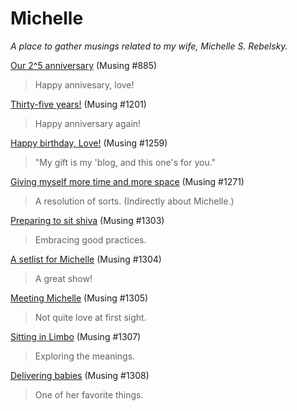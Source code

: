Michelle
========

_A place to gather musings related to my wife, Michelle S. Rebelsky._

[Our 2^5 anniversary](anniversary-2019-08-29) (Musing #885)

> Happy annivesary, love!

[Thirty-five years!](anniversary-2022-08-29) (Musing #1201)

> Happy anniversary again!

[Happy birthday, Love!](michelle-2023-12-03) (Musing #1259)

> "My gift is my 'blog, and this one's for you."

[Giving myself more time and more space](resolution-2024-01-26) (Musing #1271)

> A resolution of sorts. (Indirectly about Michelle.)

[Preparing to sit shiva](sitting-shiva-2024-09-09) (Musing #1303)

> Embracing good practices.

[A setlist for Michelle](michelle-setlist-2024-09-21) (Musing #1304)

> A great show!

[Meeting Michelle](meeting-michelle-2024-09-22) (Musing #1305)

> Not quite love at first sight. 

[Sitting in Limbo](sitting-in-limbo-2024-09-26) (Musing #1307)

> Exploring the meanings.

[Delivering babies](delivering-babies-2024-09-30) (Musing #1308)

> One of her favorite things.

